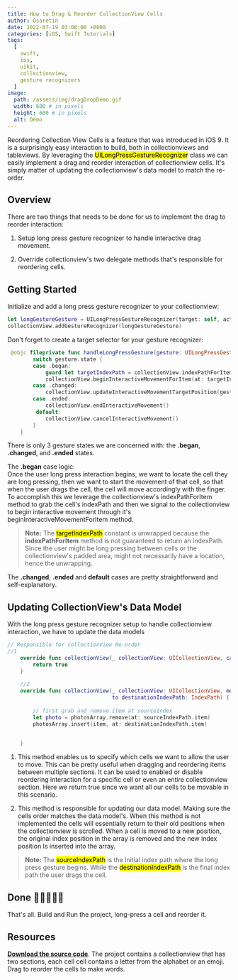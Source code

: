 ```yaml
---
title: How to Drag & Reorder CollectionView Cells
author: Osaretin
date: 2022-07-19 03:08:00 +0800
categories: [iOS, Swift Tutorials]
tags:
  [
    swift,
    ios,
    uikit,
    collectionview,
    gesture recognizers
  ]
image:
  path: /assets/img/dragDropDemo.gif
  width: 600 # in pixels
  height: 600 # in pixels
  alt: Demo
---
```


Reordering Collection View Cells is a feature that was introduced in iOS 9. It is a surprisingly easy interaction to build, both in collectionviews and tableviews. By leveraging the <mark>UILongPressGestureRecognizer</mark> class we can easily implement a drag and reorder interaction of collectionview cells. It's simply matter of updating the collectionview's data model to match the re-order. 



## Overview

There are two things that needs to be done for us to implement the drag to reorder interaction:
1. Setup long press gesture recognizer to handle interactive drag movement.

2. Override collectionview's two delegate methods that's responsible for reordering cells.



## Getting Started

Initialize and add a long press gesture recognizer to your collectionview:

```swift
let longGestureGesture = UILongPressGestureRecognizer(target: self, action: #selector(handleLongPressGesture))
collectionView.addGestureRecognizer(longGestureGesture)

```
Don't forget to create a target selector for your gesture recognizer:


```swift
 @objc fileprivate func handleLongPressGesture(gesture: UILongPressGestureRecognizer) {
        switch gesture.state {
        case .began:
            guard let targetIndexPath = collectionView.indexPathForItem(at: gesture.location(in: collectionView)) else {return}
            collectionView.beginInteractiveMovementForItem(at: targetIndexPath)
        case .changed:
            collectionView.updateInteractiveMovementTargetPosition(gesture.location(in: collectionView))
        case .ended:
            collectionView.endInteractiveMovement()
         default:
            collectionView.cancelInteractiveMovement()
        }
    }
```
There is only 3 gesture states we are concerned with: the **.began**, **.changed**, and **.ended** states.

The **.began** case logic:  
Once the user long press interaction begins, we want to locate the cell they are long pressing, then we want to start the movement of that cell, so that when the user drags the cell, the cell will move accordingly with the finger. To accomplish this we leverage the collectionview's indexPathForItem method to grab the cell's indexPath and then we signal to the collectionview to begin interactive movement through it's beginInteractiveMovementForItem method.

> **Note:** The <mark>targetIndexPath</mark> constant is unwrapped because the **indexPathForItem** method is not guaranteed to return an indexPath. Since the user might be long pressing between cells or the collectionview's padded area, might not necessarily have a location, hence the unwrapping.
<!-- {: .prompt-tip } -->



The **.changed**, **.ended** and **default** cases are pretty straightforward and self-explanatory.

## Updating CollectionView's Data Model

With the long press gesture recognizer setup to handle collectionview interaction, we have to update the data models

```swift
// Responsible for collectionView Re-order
//1
    override func collectionView(_ collectionView: UICollectionView, canMoveItemAt indexPath: IndexPath) -> Bool {
        return true
    }
   
    //2
    override func collectionView(_ collectionView: UICollectionView, moveItemAt sourceIndexPath: IndexPath,
                                 to destinationIndexPath: IndexPath) {
        
        // first grab and remove item at sourceIndex
        let photo = photosArray.remove(at: sourceIndexPath.item)
        photosArray.insert(item, at: destinationIndexPath.item)

        
    }

```

1. This method enables us to specify which cells we want to allow the user to move. This can be pretty useful when dragging and reordering items between multiple sections. It can be used to enabled or disable reordering interaction for a specific cell or even an entire collectionview section. Here we return true since we want all our cells to be movable in this scenario.

2. This method is responsible for updating our data model. Making sure the cells order matches the data model's. When this method is not implemented the cells will essentially return to their old positions when the collectionview is scrolled.
When a cell is moved to a new position, the original index position in the array is removed and the new index position Is inserted into the array.

 > **Note:** The <mark>sourceIndexPath</mark> is the Initial index path where the long press gesture begins. While the <mark>destinationIndexPath</mark> is the final index path the user drags the cell.

## Done 🙌✊🥳🎉👏

That's all. Build and Run the project, long-press a cell and reorder it.

## Resources

[**Download the source code**](https://github.com/samisays11/Drag-Drop-CollectionView-Cells-Demo). The project contains a collectionview that has two sections, each cell cell contains a letter from the alphabet or an emoji. Drag to reorder the cells to make words.



<!-- https://i.stack.imgur.com/CJbiO.png -->


<!-- 
The Collection View contains only one section

26 items will be created in the Collection View

Each cell will contain a letter from the alphabet. -->



<!-- 
selecting a cell with a long press enables the user to reorder the cells. All that's needed is to update the order of the item in the  data model. In this tutorial some cells containing alphabet letters will be displayed, these cells can be easily reordered. This tutorial is made with Xcode 10 and built for iOS 12.



How to leverage long gesture recognizer to implement a drag and reorder collectionview cells feature
Once the user starts long pressing, we want to find what cell they are long pressing on, and then we want to start the movement of that cell so when they drag around the cell moves with their fingers

    guard let indexPath = collectionView.indexPathForItem(at: gesture.location(in: collectionView)) else {return} the reason is because the user might be long pressing between cells or in the padded area so we might not necessarily have a location -->
